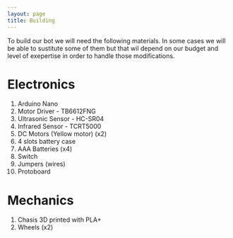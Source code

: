 ```yaml
---
layout: page
title: Building
---
```


To build our bot we will need the following materials. In some cases we will be able to sustitute some of them but that wil depend on our budget and level of exepertise in order to handle those modifications.

# Electronics
1. Arduino Nano
1. Motor Driver - TB6612FNG
1. Ultrasonic Sensor - HC-SR04
1. Infrared Sensor - TCRT5000
1. DC Motors (Yellow motor) (x2)
1. 4 slots battery case
1. AAA Batteries (x4)
1. Switch
1. Jumpers (wires)
1. Protoboard

# Mechanics
1. Chasis 3D printed with PLA+
1. Wheels (x2)